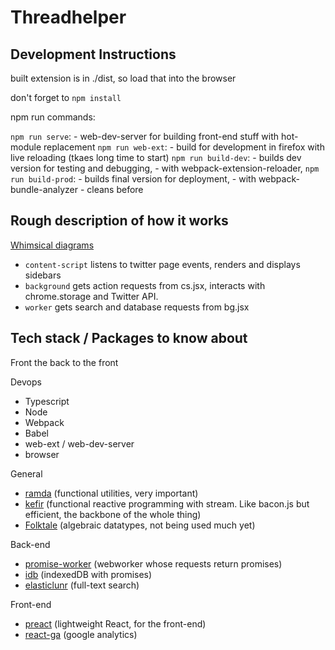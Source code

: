 # Threadhelper

## Development Instructions
built extension is in ./dist, so load that into the browser

don't forget to `npm install`

npm run commands:

`npm run serve`: 
    - web-dev-server for building front-end stuff with hot-module replacement
`npm run web-ext`: 
    - build for development in firefox with live reloading (tkaes long time to start)
`npm run build-dev`: 
    - builds dev version for testing and debugging, 
    - with webpack-extension-reloader, 
`npm run build-prod`: 
    - builds final version for deployment, 
    - with webpack-bundle-analyzer
    - cleans before


## Rough description of how it works

[Whimsical diagrams](https://whimsical.com/threadhelper-6LhnuFH8f4BBLq9bmKetRd)

- `content-script` listens to twitter page events, renders and displays sidebars
- `background` gets action requests from cs.jsx, interacts with chrome.storage and Twitter API. 
- `worker` gets search and database requests from bg.jsx 

## Tech stack / Packages to know about
Front the back to the front

Devops
- Typescript
- Node
- Webpack
- Babel
- web-ext / web-dev-server
- browser   

General
- [ramda](https://ramdajs.com/) (functional utilities, very important)
- [kefir](https://kefirjs.github.io/kefir/) (functional reactive programming with stream. Like bacon.js but efficient, the backbone of the whole thing)
- [Folktale](https://folktale.origamitower.com/) (algebraic datatypes, not being used much yet)

Back-end
- [promise-worker](https://github.com/nolanlawson/promise-worker) (webworker whose requests return promises)
- [idb](https://github.com/jakearchibald/idb) (indexedDB with promises)
- [elasticlunr](http://elasticlunr.com/) (full-text search)

Front-end
- [preact](https://preactjs.com/) (lightweight React, for the front-end)
- [react-ga](https://github.com/react-ga/react-ga) (google analytics)

